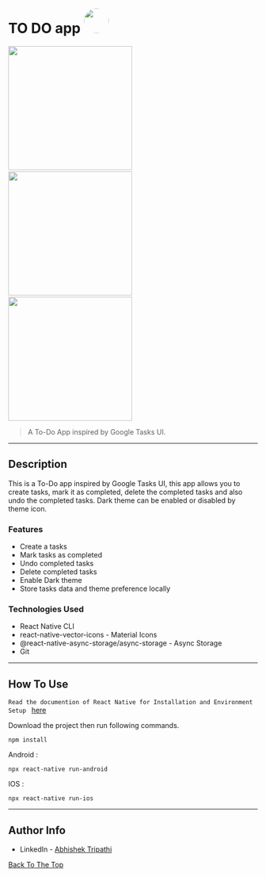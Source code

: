 # TO DO app <img src="https://user-images.githubusercontent.com/59258140/124260584-78c3e180-db4d-11eb-8fed-267c539eddae.png" width="50px" style="border-radius: 25px" >

<img src="https://user-images.githubusercontent.com/59258140/124261389-5aaab100-db4e-11eb-9ed6-b3693f817b37.jpg" width="250px">&nbsp;&nbsp;<img src="https://user-images.githubusercontent.com/59258140/124261493-7b730680-db4e-11eb-9aaa-2c1c8b081a6c.jpg" width="250px">&nbsp;&nbsp;<img src="https://user-images.githubusercontent.com/59258140/124261421-639b8280-db4e-11eb-95a2-ec0b83bffaed.jpg" width="250px">

> A To-Do App inspired by Google Tasks UI.

---

## Description

This is a To-Do app inspired by Google Tasks UI, this app allows you to create tasks, mark it as completed, delete the completed tasks and also undo the completed tasks. Dark theme can be enabled or disabled by theme icon.

### Features

- Create a tasks
- Mark tasks as completed
- Undo completed tasks
- Delete completed tasks
- Enable Dark theme
- Store tasks data and theme preference locally

### Technologies Used

- React Native CLI
- react-native-vector-icons - Material Icons
- @react-native-async-storage/async-storage - Async Storage
- Git 
---

## How To Use

`Read the documention of React Native for Installation and Environment Setup `
[here](https://reactnative.dev/docs/environment-setup)

Download the project then run following commands.

```
npm install
```

Android :

```
npx react-native run-android
```

IOS :

```
npx react-native run-ios
```

---

## Author Info

- LinkedIn - [Abhishek Tripathi](https://www.linkedin.com/in/abhishek-tripathi-244a8b190/)

[Back To The Top](#to-do-app-)
